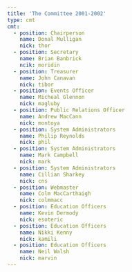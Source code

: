 ```yaml
---
title: 'The Committee 2001-2002'
type: cmt
cmt:
  - position: Chairperson
    name: Donal Mulligan
    nick: thor
  - position: Secretary
    name: Brian Banbrick
    ncik: moridin
  - position: Treasurer
    name: John Canavan
    nick: tibor
  - position: Events Officer
    name: Micheal Glennon
    nick: magluby
  - position: Public Relations Officer
    name: Andrew MacCann
    nick: montoya
  - position: System Administrators
    name: Philip Reynolds
    nick: phil
  - position: System Administrators
    name: Mark Campbell
    nick: mark
  - position: System Administrators
    name: Cillian Sharkey
    nick: cns
  - position: Webmaster
    name: Colm MacCarthaigh
    nick: colmmacc
  - position: Education Officers
    name: Kevin Dermody
    nick: esoteric
  - position: Education Officers
    name: Nikki Kenny
    nick: kamili
  - position: Education Officers
    name: Neil Walsh
    nick: marvin
---
```

